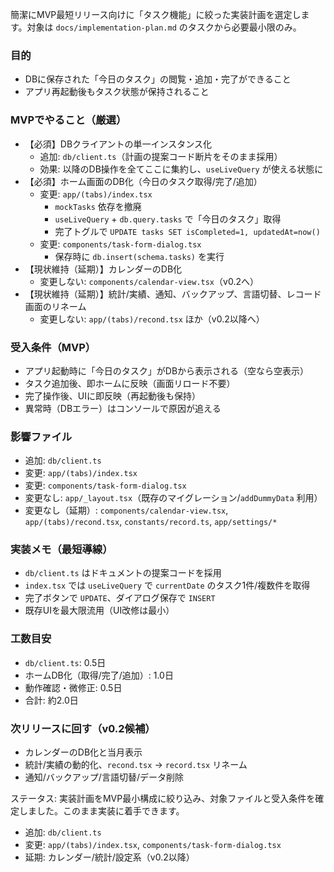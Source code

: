 簡潔にMVP最短リリース向けに「タスク機能」に絞った実装計画を選定します。対象は `docs/implementation-plan.md` のタスクから必要最小限のみ。

### 目的

- DBに保存された「今日のタスク」の閲覧・追加・完了ができること
- アプリ再起動後もタスク状態が保持されること

### MVPでやること（厳選）

- 【必須】DBクライアントの単一インスタンス化
  - 追加: `db/client.ts`（計画の提案コード断片をそのまま採用）
  - 効果: 以降のDB操作を全てここに集約し、`useLiveQuery` が使える状態に
- 【必須】ホーム画面のDB化（今日のタスク取得/完了/追加）
  - 変更: `app/(tabs)/index.tsx`
    - `mockTasks` 依存を撤廃
    - `useLiveQuery` + `db.query.tasks` で「今日のタスク」取得
    - 完了トグルで `UPDATE tasks SET isCompleted=1, updatedAt=now()`
  - 変更: `components/task-form-dialog.tsx`
    - 保存時に `db.insert(schema.tasks)` を実行
- 【現状維持（延期）】カレンダーのDB化
  - 変更しない: `components/calendar-view.tsx`（v0.2へ）
- 【現状維持（延期）】統計/実績、通知、バックアップ、言語切替、レコード画面のリネーム
  - 変更しない: `app/(tabs)/recond.tsx` ほか（v0.2以降へ）

### 受入条件（MVP）

- アプリ起動時に「今日のタスク」がDBから表示される（空なら空表示）
- タスク追加後、即ホームに反映（画面リロード不要）
- 完了操作後、UIに即反映（再起動後も保持）
- 異常時（DBエラー）はコンソールで原因が追える

### 影響ファイル

- 追加: `db/client.ts`
- 変更: `app/(tabs)/index.tsx`
- 変更: `components/task-form-dialog.tsx`
- 変更なし: `app/_layout.tsx`（既存のマイグレーション/`addDummyData` 利用）
- 変更なし（延期）: `components/calendar-view.tsx`, `app/(tabs)/recond.tsx`, `constants/record.ts`, `app/settings/*`

### 実装メモ（最短導線）

- `db/client.ts` はドキュメントの提案コードを採用
- `index.tsx` では `useLiveQuery` で `currentDate` のタスク1件/複数件を取得
- 完了ボタンで `UPDATE`、ダイアログ保存で `INSERT`
- 既存UIを最大限流用（UI改修は最小）

### 工数目安

- `db/client.ts`: 0.5日
- ホームDB化（取得/完了/追加）: 1.0日
- 動作確認・微修正: 0.5日
- 合計: 約2.0日

### 次リリースに回す（v0.2候補）

- カレンダーのDB化と当月表示
- 統計/実績の動的化、`recond.tsx` → `record.tsx` リネーム
- 通知/バックアップ/言語切替/データ削除

ステータス: 実装計画をMVP最小構成に絞り込み、対象ファイルと受入条件を確定しました。このまま実装に着手できます。

- 追加: `db/client.ts`
- 変更: `app/(tabs)/index.tsx`, `components/task-form-dialog.tsx`
- 延期: カレンダー/統計/設定系（v0.2以降）

